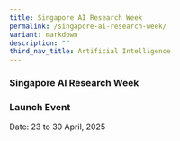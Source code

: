 ```yaml
---
title: Singapore AI Research Week
permalink: /singapore-ai-research-week/
variant: markdown
description: ""
third_nav_title: Artificial Intelligence
---
```

<h3>Singapore AI Research Week</h3>
<h3>Launch Event</h3>
<p>Date: 23 to 30 April, 2025</p>
<p></p>